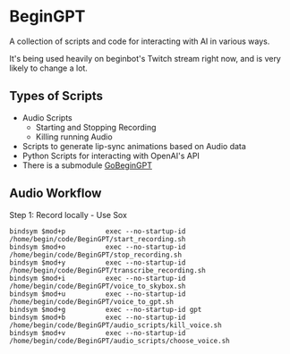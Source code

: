 # BeginGPT

A collection of scripts and code for interacting with AI in various ways.

It's being used heavily on beginbot's Twitch stream right now, and is very likely to change a lot.

## Types of Scripts

- Audio Scripts
    - Starting and Stopping Recording
    - Killing running Audio
- Scripts to generate lip-sync animations based on Audio data
- Python Scripts for interacting with OpenAI's API
- There is a submodule [GoBeginGPT](https://github.com/davidbegin/GoBeginGPT)

## Audio Workflow

Step 1: Record locally
    - Use Sox


```i3-config
bindsym $mod+p			exec --no-startup-id /home/begin/code/BeginGPT/start_recording.sh
bindsym $mod+o			exec --no-startup-id /home/begin/code/BeginGPT/stop_recording.sh
bindsym $mod+y			exec --no-startup-id /home/begin/code/BeginGPT/transcribe_recording.sh
bindsym $mod+i			exec --no-startup-id /home/begin/code/BeginGPT/voice_to_skybox.sh
bindsym $mod+u			exec --no-startup-id /home/begin/code/BeginGPT/voice_to_gpt.sh
bindsym $mod+g			exec --no-startup-id gpt
bindsym $mod+b			exec --no-startup-id /home/begin/code/BeginGPT/audio_scripts/kill_voice.sh
bindsym $mod+v			exec --no-startup-id /home/begin/code/BeginGPT/audio_scripts/choose_voice.sh
```
